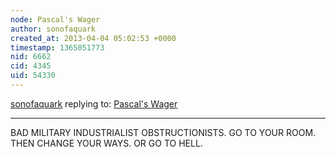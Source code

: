 ```yaml
---
node: Pascal's Wager
author: sonofaquark
created_at: 2013-04-04 05:02:53 +0000
timestamp: 1365051773
nid: 6662
cid: 4345
uid: 54330
---
```




[sonofaquark](../profile/sonofaquark) replying to: [Pascal's Wager](../notes/sonofaquark/4-3-2013/pascals-wager)

----
BAD MILITARY INDUSTRIALIST OBSTRUCTIONISTS. GO TO YOUR ROOM. THEN CHANGE YOUR WAYS. OR GO TO HELL.